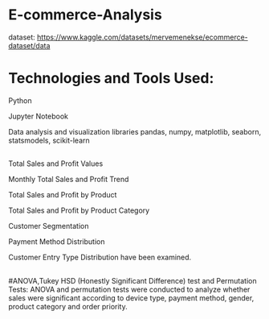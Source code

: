 # E-commerce-Analysis


dataset: https://www.kaggle.com/datasets/mervemenekse/ecommerce-dataset/data

# Technologies and Tools Used:

Python

Jupyter Notebook

Data analysis and visualization libraries  pandas, numpy, matplotlib, seaborn, statsmodels, scikit-learn



##

Total Sales and Profit Values

Monthly Total Sales and Profit Trend

Total Sales and Profit by Product

Total Sales and Profit by Product Category

Customer Segmentation

Payment Method Distribution

Customer Entry Type Distribution have been examined.

##
#ANOVA,Tukey HSD (Honestly Significant Difference) test and Permutation Tests: 
ANOVA and permutation tests were conducted to analyze whether sales were significant according to device type, payment method, gender, product category and order priority.
